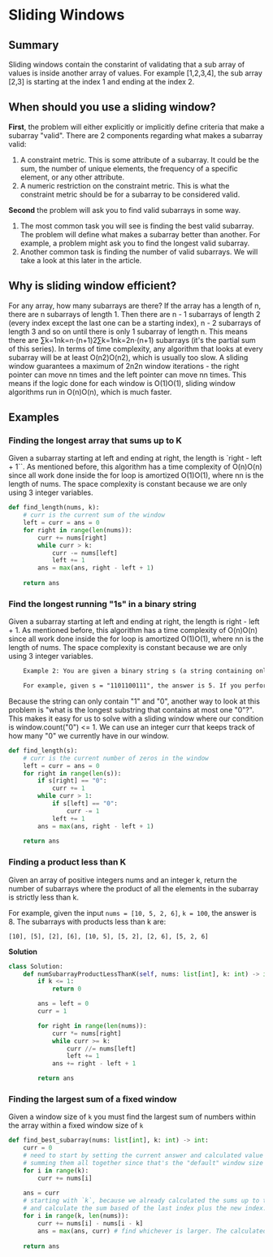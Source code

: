 # Sliding Windows

## Summary

Sliding windows contain the constarint of validating that a sub array of values is inside another array of values. For example [1,2,3,4], the sub array [2,3] is starting at the index 1 and ending at the index 2.

## When should you use a sliding window?

**First**, the problem will either explicitly or implicitly define criteria that make a subarray "valid". There are 2 components regarding what makes a subarray valid:

   1. A constraint metric. This is some attribute of a subarray. It could be the sum, the number of unique elements, the frequency of a specific element, or any other attribute.
   2. A numeric restriction on the constraint metric. This is what the constraint metric should be for a subarray to be considered valid.

**Second** the problem will ask you to find valid subarrays in some way.

   1. The most common task you will see is finding the best valid subarray. The problem will define what makes a subarray better than another. For example, a problem might ask you to find the longest valid subarray.
   2. Another common task is finding the number of valid subarrays. We will take a look at this later in the article.


## Why is sliding window efficient?

For any array, how many subarrays are there? If the array has a length of n, there are n subarrays of length 1. Then there are n - 1 subarrays of length 2 (every index except the last one can be a starting index), n - 2 subarrays of length 3 and so on until there is only 1 subarray of length n. This means there are ∑k=1nk=n⋅(n+1)2∑k=1n​k=2n⋅(n+1)​ subarrays (it's the partial sum of this series). In terms of time complexity, any algorithm that looks at every subarray will be at least O(n2)O(n2), which is usually too slow. A sliding window guarantees a maximum of 2n2n window iterations - the right pointer can move nn times and the left pointer can move nn times. This means if the logic done for each window is O(1)O(1), sliding window algorithms run in O(n)O(n), which is much faster.


## Examples

### Finding the longest array that sums up to K

Given a subarray starting at left and ending at right, the length is `right - left + 1``. As mentioned before, this algorithm has a time complexity of O(n)O(n) since all work done inside the for loop is amortized O(1)O(1), where nn is the length of nums. The space complexity is constant because we are only using 3 integer variables.

```python
def find_length(nums, k):
    # curr is the current sum of the window
    left = curr = ans = 0
    for right in range(len(nums)):
        curr += nums[right]
        while curr > k:
            curr -= nums[left]
            left += 1
        ans = max(ans, right - left + 1)
    
    return ans
```


### Find the longest running "1s" in a binary string

Given a subarray starting at left and ending at right, the length is right - left + 1. As mentioned before, this algorithm has a time complexity of O(n)O(n) since all work done inside the for loop is amortized O(1)O(1), where nn is the length of nums. The space complexity is constant because we are only using 3 integer variables.


```txt
    Example 2: You are given a binary string s (a string containing only "0" and "1"). You may choose up to one "0" and flip it to a "1". What is the length of the longest substring achievable that contains only "1"?

    For example, given s = "1101100111", the answer is 5. If you perform the flip at index 2, the string becomes 1111100111.
```

Because the string can only contain "1" and "0", another way to look at this problem is "what is the longest substring that contains at most one "0"?". This makes it easy for us to solve with a sliding window where our condition is window.count("0") <= 1. We can use an integer curr that keeps track of how many "0" we currently have in our window.


```python
def find_length(s):
    # curr is the current number of zeros in the window
    left = curr = ans = 0 
    for right in range(len(s)):
        if s[right] == "0":
            curr += 1
        while curr > 1:
            if s[left] == "0":
                curr -= 1
            left += 1
        ans = max(ans, right - left + 1)
    
    return ans
```

### Finding a product less than K

Given an array of positive integers nums and an integer k, return the number of subarrays where the product of all the elements in the subarray is strictly less than k.

For example, given the input `nums = [10, 5, 2, 6]`, `k = 100`, the answer is 8. The subarrays with products less than k are:

`[10], [5], [2], [6], [10, 5], [5, 2], [2, 6], [5, 2, 6]`

**Solution**

```python
class Solution:
    def numSubarrayProductLessThanK(self, nums: list[int], k: int) -> int:
        if k <= 1:
            return 0

        ans = left = 0
        curr = 1

        for right in range(len(nums)):
            curr *= nums[right]
            while curr >= k:
                curr //= nums[left]
                left += 1
            ans += right - left + 1

        return ans
```

### Finding the largest sum of a fixed window

Given a window size of `k` you must find the largest sum of numbers within the array within a fixed window size of `k`

```python
def find_best_subarray(nums: list[int], k: int) -> int:
    curr = 0
    # need to start by setting the current answer and calculated value by iterating over the nums and
    # summing them all together since that's the "default" window size
    for i in range(k):
        curr += nums[i]
    
    ans = curr
    # starting with `k`, because we already calculated the sums up to that point, we cotninue trying to slide the window
    # and calculate the sum based of the last index plus the new index.
    for i in range(k, len(nums)):
        curr += nums[i] - nums[i - k]
        ans = max(ans, curr) # find whichever is larger. The calculated answer "curr" or the global answer "ans"
    
    return ans
```